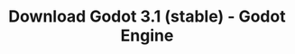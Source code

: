 ---
# Generated by /tools/generators/src/download_archive_generator !!! do not edit by hand !!!
title: 'Download Godot 3.1 (stable) - Godot Engine'
type: 'download/archive'
name: '3.1'
flavor: 'stable'
release_date: '2019-03-13T03:00:00-00:00'
release_notes: 'article/godot-3-1-released/'
primaryPlatforms:
  - 'android.apk'
  - 'linux.64'
  - 'macos.universal'
  - 'windows.64'
  - 'linux_server.headless.64'
  - 'web'
  - 'templates'
links:
  android.apk:
    name: 'android.apk'
    title: 'Android'
    caption: 'APK Universal (ARM64 + ARMv7 + x86_64 + x86)'
    tags:
      - 'APK download'
      - 'ARM64/v7'
      - 'x86 (64 & 32 bit)'
    hosts:
      github_builds:
        regular: 'https://github.com/godotengine/godot-builds/releases/download/3.1-stable/Godot_v3.1-stable_android_editor.apk'
        mono: '#'
      github:
        regular: 'https://github.com/godotengine/godot/releases/download/3.1-stable/Godot_v3.1-stable_android_editor.apk'
        mono: '#'
  linux.64:
    name: 'linux.64'
    title: 'Linux'
    caption: 'Padrão (x86_64)'
    tags:
      - '64 bit'
    hosts:
      github_builds:
        regular: 'https://github.com/godotengine/godot-builds/releases/download/3.1-stable/Godot_v3.1-stable_x11.64.zip'
        mono: 'https://github.com/godotengine/godot-builds/releases/download/3.1-stable/Godot_v3.1-stable_mono_x11_64.zip'
      github:
        regular: 'https://github.com/godotengine/godot/releases/download/3.1-stable/Godot_v3.1-stable_x11.64.zip'
        mono: 'https://github.com/godotengine/godot/releases/download/3.1-stable/Godot_v3.1-stable_mono_x11_64.zip'
  macos.universal:
    name: 'macos.universal'
    title: 'macOS'
    caption: 'Universal (x86_64 + Silício da Apple)'
    tags:
      - 'Intel/Apple Silicon'
      - '64 bit'
    hosts:
      github_builds:
        regular: 'https://github.com/godotengine/godot-builds/releases/download/3.1-stable/Godot_v3.1-stable_osx.universal.zip'
        mono: 'https://github.com/godotengine/godot-builds/releases/download/3.1-stable/Godot_v3.1-stable_mono_osx.universal.zip'
      github:
        regular: 'https://github.com/godotengine/godot/releases/download/3.1-stable/Godot_v3.1-stable_osx.universal.zip'
        mono: 'https://github.com/godotengine/godot/releases/download/3.1-stable/Godot_v3.1-stable_mono_osx.universal.zip'
  windows.64:
    name: 'windows.64'
    title: 'Windows'
    caption: 'Padrão (x86_64)'
    tags:
      - '64 bit'
    hosts:
      github_builds:
        regular: 'https://github.com/godotengine/godot-builds/releases/download/3.1-stable/Godot_v3.1-stable_win64.exe.zip'
        mono: 'https://github.com/godotengine/godot-builds/releases/download/3.1-stable/Godot_v3.1-stable_mono_win64.zip'
      github:
        regular: 'https://github.com/godotengine/godot/releases/download/3.1-stable/Godot_v3.1-stable_win64.exe.zip'
        mono: 'https://github.com/godotengine/godot/releases/download/3.1-stable/Godot_v3.1-stable_mono_win64.zip'
  linux_server.headless.64:
    name: 'linux_server.headless.64'
    title: 'Linux Server'
    caption: 'Headless (x86_64)'
    tags:
      - '64 bit'
      - 'Headless'
    hosts:
      github_builds:
        regular: 'https://github.com/godotengine/godot-builds/releases/download/3.1-stable/Godot_v3.1-stable_linux_headless.64.zip'
        mono: 'https://github.com/godotengine/godot-builds/releases/download/3.1-stable/Godot_v3.1-stable_mono_linux_headless_64.zip'
      github:
        regular: 'https://github.com/godotengine/godot/releases/download/3.1-stable/Godot_v3.1-stable_linux_headless.64.zip'
        mono: 'https://github.com/godotengine/godot/releases/download/3.1-stable/Godot_v3.1-stable_mono_linux_headless_64.zip'
  web:
    name: 'web'
    title: 'Editor Web'
    caption: ''
    tags:
      - 'Self-hosted'
      - 'Cross-platform'
    hosts:
      github_builds:
        regular: 'https://github.com/godotengine/godot-builds/releases/download/3.1-stable/Godot_v3.1-stable_web_editor.zip'
        mono: '#'
      github:
        regular: 'https://github.com/godotengine/godot/releases/download/3.1-stable/Godot_v3.1-stable_web_editor.zip'
        mono: '#'
  linux.32:
    name: 'linux.32'
    title: 'Linux'
    caption: 'Padrão (x86)'
    tags:
      - '32 bit'
    hosts:
      github_builds:
        regular: 'https://github.com/godotengine/godot-builds/releases/download/3.1-stable/Godot_v3.1-stable_x11.32.zip'
        mono: 'https://github.com/godotengine/godot-builds/releases/download/3.1-stable/Godot_v3.1-stable_mono_x11_32.zip'
      github:
        regular: 'https://github.com/godotengine/godot/releases/download/3.1-stable/Godot_v3.1-stable_x11.32.zip'
        mono: 'https://github.com/godotengine/godot/releases/download/3.1-stable/Godot_v3.1-stable_mono_x11_32.zip'
  windows.32:
    name: 'windows.32'
    title: 'Windows'
    caption: 'Padrão (x86)'
    tags:
      - '32 bit'
    hosts:
      github_builds:
        regular: 'https://github.com/godotengine/godot-builds/releases/download/3.1-stable/Godot_v3.1-stable_win32.exe.zip'
        mono: 'https://github.com/godotengine/godot-builds/releases/download/3.1-stable/Godot_v3.1-stable_mono_win32.zip'
      github:
        regular: 'https://github.com/godotengine/godot/releases/download/3.1-stable/Godot_v3.1-stable_win32.exe.zip'
        mono: 'https://github.com/godotengine/godot/releases/download/3.1-stable/Godot_v3.1-stable_mono_win32.zip'
  linux_server.64:
    name: 'linux_server.64'
    title: 'Servidor Linux'
    caption: 'Padrão (x86_64)'
    tags:
      - '64 bit'
    hosts:
      github_builds:
        regular: 'https://github.com/godotengine/godot-builds/releases/download/3.1-stable/Godot_v3.1-stable_linux_server.64.zip'
        mono: 'https://github.com/godotengine/godot-builds/releases/download/3.1-stable/Godot_v3.1-stable_mono_linux_server_64.zip'
      github:
        regular: 'https://github.com/godotengine/godot/releases/download/3.1-stable/Godot_v3.1-stable_linux_server.64.zip'
        mono: 'https://github.com/godotengine/godot/releases/download/3.1-stable/Godot_v3.1-stable_mono_linux_server_64.zip'
  aar_library:
    name: 'aar_library'
    title: 'Biblioteca de AAR'
    caption: ''
    tags:
      - 'Android plugins'
      - 'Java'
      - 'Kotlin'
    hosts:
      github_builds:
        regular: 'https://github.com/godotengine/godot-builds/releases/download/3.1-stable/godot-lib.3.1.stable.release.aar'
        mono: 'https://github.com/godotengine/godot-builds/releases/download/3.1-stable/godot-lib.3.1.stable.mono.release.aar'
      github:
        regular: 'https://github.com/godotengine/godot/releases/download/3.1-stable/godot-lib.3.1.stable.release.aar'
        mono: 'https://github.com/godotengine/godot/releases/download/3.1-stable/godot-lib.3.1.stable.mono.release.aar'
  templates:
    name: 'templates'
    title: 'Modelos de exportação'
    caption: ''
    tags:
      - 'Utilizado para exportar os seus jogos para todas as plataformas suportadas'
    hosts:
      github_builds:
        regular: 'https://github.com/godotengine/godot-builds/releases/download/3.1-stable/Godot_v3.1-stable_export_templates.tpz'
        mono: 'https://github.com/godotengine/godot-builds/releases/download/3.1-stable/Godot_v3.1-stable_mono_export_templates.tpz'
      github:
        regular: 'https://github.com/godotengine/godot/releases/download/3.1-stable/Godot_v3.1-stable_export_templates.tpz'
        mono: 'https://github.com/godotengine/godot/releases/download/3.1-stable/Godot_v3.1-stable_mono_export_templates.tpz'
---